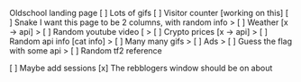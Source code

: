 Oldschool landing page
[ ] Lots of gifs
[ ] Visitor counter [working on this]
[ ] Snake
I want this page to be 2 columns, with random info
	> [ ] Weather [x -> api]
	> [ ] Random youtube video [
	> [ ] Crypto prices [x -> api]
	> [ ] Random api info [cat info]
	> [ ] Many many gifs 
	> [ ] Ads
	> [ ] Guess the flag with some api
	> [ ] Random tf2 reference

[ ] Maybe add sessions
[x] The rebblogers window should be on about
